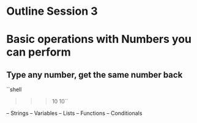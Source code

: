 # Outline Session 3

# Basic operations with Numbers you can perform
## Type any number, get the same number back
``shell
>>> 10
10``


– Strings
– Variables
– Lists
– Functions
– Conditionals

